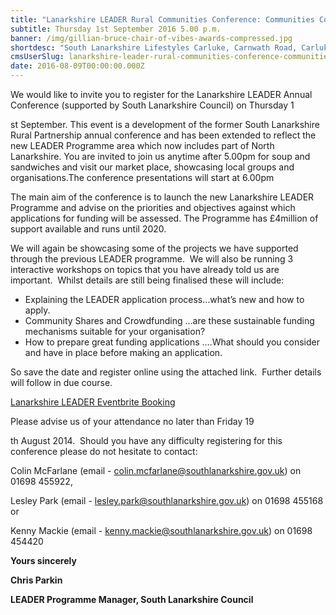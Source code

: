 ```yaml
---
title: "Lanarkshire LEADER Rural Communities Conference: Communities Connected"
subtitle: Thursday 1st September 2016 5.00 p.m.
banner: /img/gillian-bruce-chair-of-vibes-awards-compressed.jpg
shortdesc: "South Lanarkshire Lifestyles Carluke, Carnwath Road, Carluke, ML8 4DF  "
cmsUserSlug: lanarkshire-leader-rural-communities-conference-communities-connected
date: 2016-08-09T00:00:00.000Z
---
```


We would like to invite you to register for
the Lanarkshire LEADER Annual Conference (supported by South Lanarkshire
Council) on Thursday 1

st September. This event is a development of
the former South Lanarkshire Rural Partnership annual conference and has been
extended to reflect the new LEADER Programme area which now includes part of North
Lanarkshire. You are invited to join us anytime after 5.00pm for soup and
sandwiches and visit our market place, showcasing local groups and
organisations.The conference presentations will start at 6.00pm

The main aim of the conference is to launch
the new Lanarkshire LEADER Programme and advise on the priorities and
objectives against which applications for funding will be assessed. The Programme
has £4million of support available and runs until 2020.

We will again be showcasing some of the
projects we have supported through the previous LEADER programme.  We will also be running 3 interactive
workshops on topics that you have already told us are important.  Whilst details are still being finalised
these will include:

* Explaining the LEADER application
process…what’s new and how to apply.
* Community Shares and Crowdfunding …are these
sustainable funding mechanisms suitable for your organisation?
* How to prepare great funding
applications ….What should you consider and have in place before making an
application.

So save the date and register online using
the attached link.  Further details will
follow in due course.

[Lanarkshire LEADER Eventbrite Booking ](https://www.eventbrite.com/e/connecting-communities-in-rural-lanarkshire-tickets-26896537267?aff=utm_source%3Deb_email%26utm_medium%3Demail%26utm_campaign%3Dnew_event_email&utm_term=eventurl_text)

Please advise us of your attendance no later
than Friday 19

th August 2014. 
Should you have any difficulty registering for this conference please do
not hesitate to contact:

Colin
McFarlane (email - [colin.mcfarlane@southlanarkshire.gov.uk](mailto:colin.mcfarlane@southlanarkshire.gov.uk))
on 01698 455922, 

Lesley
Park (email - [lesley.park@southlanarkshire.gov.uk](mailto:lesley.park@southlanarkshire.gov.uk))
on 01698 455168 or 

Kenny
Mackie (email - [kenny.mackie@southlanarkshire.gov.uk](mailto:kenny.mackie@southlanarkshire.gov.uk))
on 01698 454420

**Yours sincerely**


**Chris Parkin**

**LEADER Programme Manager, South Lanarkshire Council**